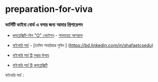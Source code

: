 # preparation-for-viva
### ভার্সিটি ভাইবা বোর্ড এ বসার জন্য আমার প্রিপারেশন

* [কমপ্লেক্সিটি-বিগ "O" নোটেশন](http://www.shafaetsplanet.com/planetcoding/?p=1313)  - [শাফায়েত আশরাফ](https://bd.linkedin.com/in/shafaetcsedu)
* [বাইনারি সার্চ](https://docs.google.com/viewer?a=v&pid=sites&srcid=ZGVmYXVsdGRvbWFpbnxkaXB1Y3NlZGl1fGd4OjYwOGU0MmUzNDQzNzBjZGY)  - [তামিম শাহরিয়ার সুবিন ] (https://bd.linkedin.com/in/shafaetcsedu)
* [বাইনারি সার্চ ট্রি বুঝার উপায়](https://www.geeksforgeeks.org/binary-search-tree-data-structure/)  

* [বাইনারি সার্চ ট্রি কমপ্লেক্সিটি ](https://www.geeksforgeeks.org/complexity-analysis-of-binary-search/)  


বাইনারি সার্চ :  
